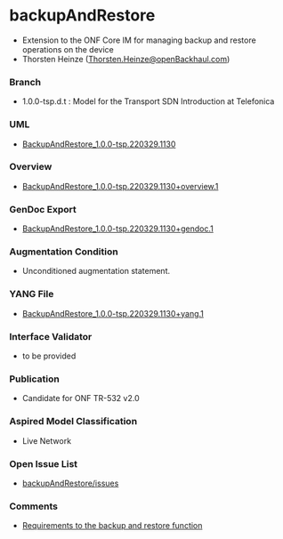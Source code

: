 # backupAndRestore
- Extension to the ONF Core IM for managing backup and restore operations on the device
- Thorsten Heinze (Thorsten.Heinze@openBackhaul.com)

### Branch
- 1.0.0-tsp.d.t : Model for the Transport SDN Introduction at Telefonica

### UML
- [BackupAndRestore_1.0.0-tsp.220329.1130](./BackupAndRestore_1.0.0-tsp.220329.1130.zip)

### Overview 
- [BackupAndRestore_1.0.0-tsp.220329.1130+overview.1](./BackupAndRestore_1.0.0-tsp.220329.1130+overview.1.png)

### GenDoc Export
- [BackupAndRestore_1.0.0-tsp.220329.1130+gendoc.1](./BackupAndRestore_1.0.0-tsp.220329.1130+gendoc.1.docx)

### Augmentation Condition
- Unconditioned augmentation statement.

### YANG File
- [BackupAndRestore_1.0.0-tsp.220329.1130+yang.1](./BackupAndRestore_1.0.0-tsp.220329.1130+yang.1.zip)

### Interface Validator
- to be provided

### Publication
- Candidate for ONF TR-532 v2.0

### Aspired Model Classification
- Live Network

### Open Issue List
- [backupAndRestore/issues](../../issues)

### Comments
- [Requirements to the backup and restore function](./BackUpAndRestoreRequirements.md)

